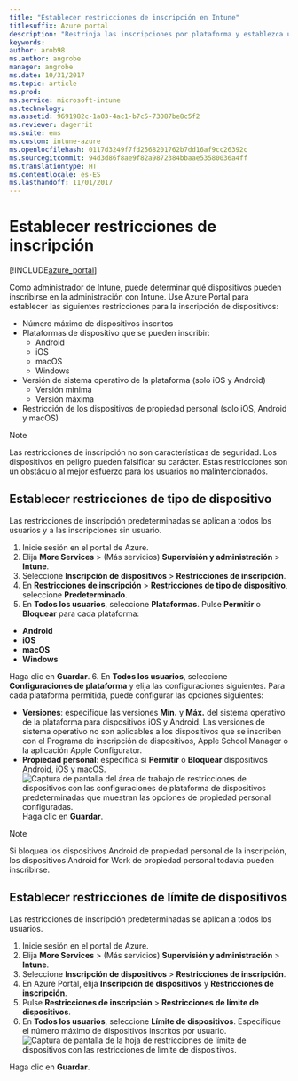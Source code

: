 ```yaml
---
title: "Establecer restricciones de inscripción en Intune"
titlesuffix: Azure portal
description: "Restrinja las inscripciones por plataforma y establezca un límite de inscripciones de dispositivos en Intune. \""
keywords: 
author: arob98
ms.author: angrobe
manager: angrobe
ms.date: 10/31/2017
ms.topic: article
ms.prod: 
ms.service: microsoft-intune
ms.technology: 
ms.assetid: 9691982c-1a03-4ac1-b7c5-73087be8c5f2
ms.reviewer: dagerrit
ms.suite: ems
ms.custom: intune-azure
ms.openlocfilehash: 0117d3249f7fd2568201762b7dd16af9cc26392c
ms.sourcegitcommit: 94d3d86f8ae9f82a9872384bbaae53580036a4ff
ms.translationtype: HT
ms.contentlocale: es-ES
ms.lasthandoff: 11/01/2017
---
```

# <a name="set-enrollment-restrictions"></a>Establecer restricciones de inscripción

[!INCLUDE[azure_portal](./includes/azure_portal.md)]

Como administrador de Intune, puede determinar qué dispositivos pueden inscribirse en la administración con Intune. Use Azure Portal para establecer las siguientes restricciones para la inscripción de dispositivos:

- Número máximo de dispositivos inscritos
- Plataformas de dispositivo que se pueden inscribir:
  - Android
  - iOS
  - macOS
  - Windows
- Versión de sistema operativo de la plataforma (solo iOS y Android)
  - Versión mínima
  - Versión máxima
- Restricción de los dispositivos de propiedad personal (solo iOS, Android y macOS)

>[!NOTE]
>Las restricciones de inscripción no son características de seguridad. Los dispositivos en peligro pueden falsificar su carácter. Estas restricciones son un obstáculo al mejor esfuerzo para los usuarios no malintencionados.

## <a name="set-device-type-restrictions"></a>Establecer restricciones de tipo de dispositivo
Las restricciones de inscripción predeterminadas se aplican a todos los usuarios y a las inscripciones sin usuario.
1. Inicie sesión en el portal de Azure.
2. Elija **More Services** >  (Más servicios) **Supervisión y administración** > **Intune**.
3. Seleccione **Inscripción de dispositivos** > **Restricciones de inscripción**.
4. En **Restricciones de inscripción** > **Restricciones de tipo de dispositivo**, seleccione **Predeterminado**.
5. En **Todos los usuarios**, seleccione **Plataformas**. Pulse **Permitir** o **Bloquear** para cada plataforma:
  - **Android**
  - **iOS**
  - **macOS**
  - **Windows**

  Haga clic en **Guardar**.
6. En **Todos los usuarios**, seleccione **Configuraciones de plataforma** y elija las configuraciones siguientes. Para cada plataforma permitida, puede configurar las opciones siguientes:
  - **Versiones**: especifique las versiones **Mín.** y **Máx.** del sistema operativo de la plataforma para dispositivos iOS y Android. Las versiones de sistema operativo no son aplicables a los dispositivos que se inscriben con el Programa de inscripción de dispositivos, Apple School Manager o la aplicación Apple Configurator.
  - **Propiedad personal**: especifica si **Permitir** o **Bloquear** dispositivos Android, iOS y macOS.
  ![Captura de pantalla del área de trabajo de restricciones de dispositivos con las configuraciones de plataforma de dispositivos predeterminadas que muestran las opciones de propiedad personal configuradas.](media/device-restrictions-platform-configurations.png)
  Haga clic en **Guardar**.

>[!NOTE]
>Si bloquea los dispositivos Android de propiedad personal de la inscripción, los dispositivos Android for Work de propiedad personal todavía pueden inscribirse.

## <a name="set-device-limit-restrictions"></a>Establecer restricciones de límite de dispositivos
Las restricciones de inscripción predeterminadas se aplican a todos los usuarios.
1. Inicie sesión en el portal de Azure.
2. Elija **More Services** >  (Más servicios) **Supervisión y administración** > **Intune**.
3. Seleccione **Inscripción de dispositivos** > **Restricciones de inscripción**.
4. En Azure Portal, elija **Inscripción de dispositivos** y **Restricciones de inscripción**.
5. Pulse **Restricciones de inscripción** > **Restricciones de límite de dispositivos**.
6. En **Todos los usuarios**, seleccione **Límite de dispositivos**. Especifique el número máximo de dispositivos inscritos por usuario.  
![Captura de pantalla de la hoja de restricciones de límite de dispositivos con las restricciones de límite de dispositivos.](./media/device-restrictions-limit.png)

  Haga clic en **Guardar**.
